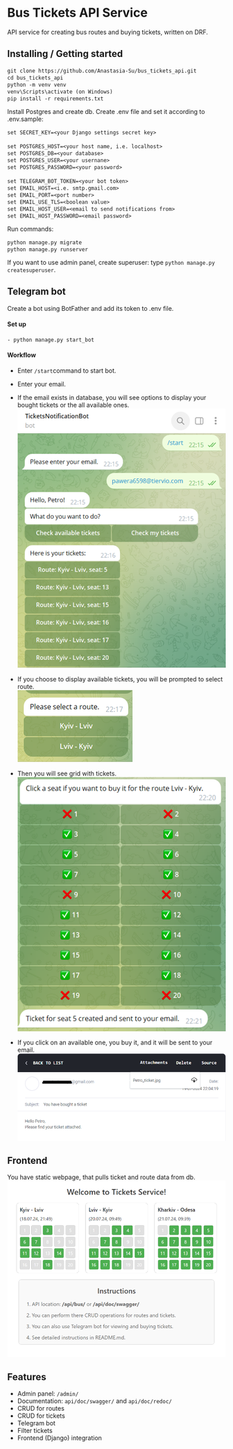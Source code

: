 # Bus Tickets API Service

API service for creating bus routes and buying tickets, written on DRF.

## Installing / Getting started

```shell
git clone https://github.com/Anastasia-Su/bus_tickets_api.git
cd bus_tickets_api
python -m venv venv
venv\Scripts\activate (on Windows)
pip install -r requirements.txt
```  

Install Postgres and create db.
Create .env file and set it according to .env.sample:  

```shell
set SECRET_KEY=<your Django settings secret key>

set POSTGRES_HOST=<your host name, i.e. localhost>
set POSTGRES_DB=<your database>
set POSTGRES_USER=<your usernane>
set POSTGRES_PASSWORD=<your password>

set TELEGRAM_BOT_TOKEN=<your bot token>
set EMAIL_HOST=<i.e. smtp.gmail.com>
set EMAIL_PORT=<port number>
set EMAIL_USE_TLS=<boolean value>
set EMAIL_HOST_USER=<email to send notifications from>
set EMAIL_HOST_PASSWORD=<email password>
```
Run commands:
```shell
python manage.py migrate
python manage.py runserver
```  

If you want to use admin panel, create superuser: type `python manage.py createsuperuser`.  

## Telegram bot
Create a bot using BotFather and add its token to .env file.


#### Set up
```shell
- python manage.py start_bot
```

#### Workflow
* Enter `/start`command to start bot.
* Enter your email. 
* If the email exists in database, you will see options to display your bought tickets or the all available ones.  
![alt text](images/start_bot.png)  

* If you choose to display available tickets, you will be prompted to select route.  
![alt text](images/route.png)  

* Then you will see grid with tickets.  
![alt text](images/tickets.png)  

* If you click on an available one, you buy it, and it will be sent to your email.  
![alt text](images/email.png)  

## Frontend  

You have static webpage, that pulls ticket and route data from db.  
![alt text](images/index1.png)   

## Features

* Admin panel: `/admin/`
* Documentation: `api/doc/swagger/` and `api/doc/redoc/`
* CRUD for routes
* CRUD for tickets
* Telegram bot
* Filter tickets
* Frontend (Django) integration
